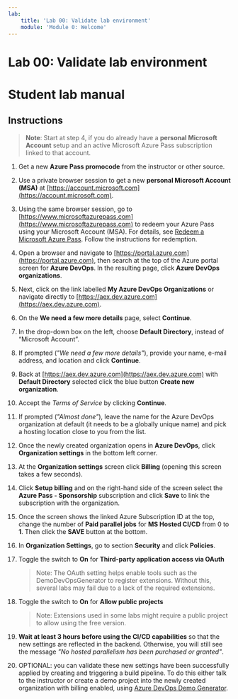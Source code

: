 ```yaml
---
lab:
    title: 'Lab 00: Validate lab environment'
    module: 'Module 0: Welcome'
---
```


# Lab 00: Validate lab environment
# Student lab manual

## Instructions

> **Note**: Start at step 4, if you do already have a **personal Microsoft Account** setup and an active Microsoft Azure Pass subscription linked to that account.

1. Get a new **Azure Pass promocode** from the instructor or other source.
2. Use a private browser session to get a new **personal Microsoft Account (MSA)** at [https://account.microsoft.com](https://account.microsoft.com).
3. Using the same browser session, go to [https://www.microsoftazurepass.com](https://www.microsoftazurepass.com) to redeem your Azure Pass using your Microsoft Account (MSA). For details, see [Redeem a Microsoft Azure Pass](https://www.microsoftazurepass.com/Home/HowTo?Length=5). Follow the instructions for redemption. 

4. Open a browser and navigate to [https://portal.azure.com](https://portal.azure.com), then search at the top of the Azure portal screen for **Azure DevOps**. In the resulting page, click **Azure DevOps organizations**. 
5. Next, click on the link labelled **My Azure DevOps Organizations** or navigate directly to [https://aex.dev.azure.com](https://aex.dev.azure.com).
6. On the **We need a few more details** page, select **Continue**.
7. In the drop-down box on the left, choose **Default Directory**, instead of “Microsoft Account”.
8. If prompted (*"We need a few more details"*), provide your name, e-mail address, and location and click **Continue**.
9. Back at [https://aex.dev.azure.com](https://aex.dev.azure.com) with **Default Directory** selected click the blue button **Create new organization**.
10. Accept the *Terms of Service* by clicking **Continue**.
11. If prompted (*"Almost done"*), leave the name for the Azure DevOps organization at default (it needs to be a globally unique name) and pick a hosting location close to you from the list.
12. Once the newly created organization opens in **Azure DevOps**, click **Organization settings** in the bottom left corner.
13. At the **Organization settings** screen click **Billing** (opening this screen takes a few seconds).
14. Click **Setup billing** and on the right-hand side of the screen select the **Azure Pass - Sponsorship** subscription and click **Save** to link the subscription with the organization.
15. Once the screen shows the linked Azure Subscription ID at the top, change the number of **Paid parallel jobs** for **MS Hosted CI/CD** from 0 to **1**. Then click the **SAVE** button at the bottom. 
16. In **Organization Settings**, go to section **Security** and click **Policies**.
17. Toggle the switch to **On** for **Third-party application access via OAuth**
    > Note: The OAuth setting helps enable tools such as the DemoDevOpsGenerator to register extensions. Without this, several labs may fail due to a lack of the required extensions.
18. Toggle the switch to **On** for **Allow public projects**
    > Note: Extensions used in some labs might require a public project to allow using the free version.
19. **Wait at least 3 hours before using the CI/CD capabilities** so that the new settings are reflected in the backend. Otherwise, you will still see the message *"No hosted parallelism has been purchased or granted"*.
20. OPTIONAL: you can validate these new settings have been successfully applied by creating and triggering a build pipeline. To do this either talk to the instructor or create a demo project into the newly created organization with billing enabled, using [Azure DevOps Demo Generator](https://azuredevopsdemogenerator.azurewebsites.net).
